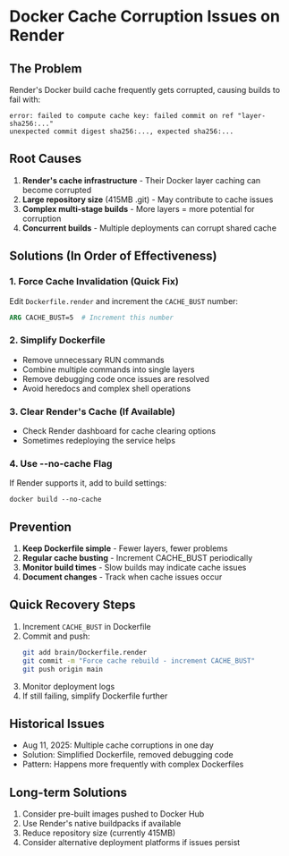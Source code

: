 # Docker Cache Corruption Issues on Render

## The Problem
Render's Docker build cache frequently gets corrupted, causing builds to fail with:
```
error: failed to compute cache key: failed commit on ref "layer-sha256:..."
unexpected commit digest sha256:..., expected sha256:...
```

## Root Causes
1. **Render's cache infrastructure** - Their Docker layer caching can become corrupted
2. **Large repository size** (415MB .git) - May contribute to cache issues
3. **Complex multi-stage builds** - More layers = more potential for corruption
4. **Concurrent builds** - Multiple deployments can corrupt shared cache

## Solutions (In Order of Effectiveness)

### 1. Force Cache Invalidation (Quick Fix)
Edit `Dockerfile.render` and increment the `CACHE_BUST` number:
```dockerfile
ARG CACHE_BUST=5  # Increment this number
```

### 2. Simplify Dockerfile
- Remove unnecessary RUN commands
- Combine multiple commands into single layers
- Remove debugging code once issues are resolved
- Avoid heredocs and complex shell operations

### 3. Clear Render's Cache (If Available)
- Check Render dashboard for cache clearing options
- Sometimes redeploying the service helps

### 4. Use --no-cache Flag
If Render supports it, add to build settings:
```
docker build --no-cache
```

## Prevention
1. **Keep Dockerfile simple** - Fewer layers, fewer problems
2. **Regular cache busting** - Increment CACHE_BUST periodically
3. **Monitor build times** - Slow builds may indicate cache issues
4. **Document changes** - Track when cache issues occur

## Quick Recovery Steps
1. Increment `CACHE_BUST` in Dockerfile
2. Commit and push:
   ```bash
   git add brain/Dockerfile.render
   git commit -m "Force cache rebuild - increment CACHE_BUST"
   git push origin main
   ```
3. Monitor deployment logs
4. If still failing, simplify Dockerfile further

## Historical Issues
- Aug 11, 2025: Multiple cache corruptions in one day
- Solution: Simplified Dockerfile, removed debugging code
- Pattern: Happens more frequently with complex Dockerfiles

## Long-term Solutions
1. Consider pre-built images pushed to Docker Hub
2. Use Render's native buildpacks if available
3. Reduce repository size (currently 415MB)
4. Consider alternative deployment platforms if issues persist
